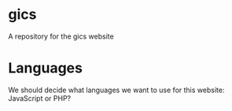 # gics
A repository for the gics website

# Languages
We should decide what languages we want to use for this website: JavaScript or PHP?
